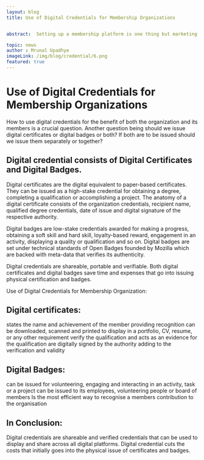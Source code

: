 ```yaml
---
layout: blog
title: Use of Digital Credentials for Membership Organizations


abstract:  Setting up a membership platform is one thing but marketing it effectively is another. If you fail to market your membership platform it won't give you the desired set of results compromising the quality of brand value.

topic: news
author : Mrunal Upadhye
imageLink: /img/blog/credential/6.png
featured: true
---
```

# Use of Digital Credentials for Membership Organizations

How to use digital credentials for the benefit of both the organization and its members is a crucial question. Another question being should we issue digital certificates or digital badges or both? If both are to be issued should we issue them separately or together?

## Digital credential consists of Digital Certificates and Digital Badges.

Digital certificates are the digital equivalent to paper-based certificates. They can be issued as a high-stake credential for obtaining a degree, completing a qualification or accomplishing a project. The anatomy of a digital certificate consists of the organization credentials, recipient name, qualified degree credentials, date of issue and digital signature of the respective authority.

Digital badges are low-stake credentials awarded for making a progress, obtaining a soft skill and hard skill, loyalty-based reward, engagement in an activity, displaying a quality or qualification and so on. Digital badges are set under technical standards of Open Badges founded by Mozilla which are backed with meta-data that verifies its authenticity.

Digital credentials are shareable, portable and verifiable. Both digital certificates and digital badges save time and expenses that go into issuing physical certification and badges.

Use of Digital Credentials for Membership Organization: 

## Digital certificates:

states the name and achievement of the member providing recognition
can be downloaded, scanned and printed to display in a portfolio, CV, resume, or any other requirement
verify the qualification and acts as an evidence for the qualification
are digitally signed by the authority adding to the verification and validity

## Digital Badges:

can be issued for volunteering, engaging and interacting in an activity, task or a project
can be issued to its employees, volunteering people or board of members
Is the most efficient way to recognise a members contribution to the organisation

## In Conclusion:

Digital credentials are shareable and verified credentials that can be used to display and share across all digital platforms. Digital credential cuts the costs that initially goes into the physical issue of certificates and badges.




